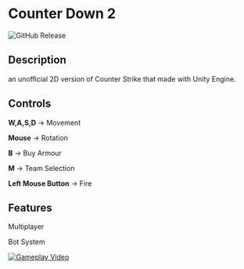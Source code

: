 # Counter Down 2
![GitHub Release](https://img.shields.io/badge/Released-22.11.23-blue)


## Description
an unofficial 2D version of Counter Strike that made with Unity Engine.

## Controls

**W,A,S,D** -> Movement

**Mouse** -> Rotation

**B** -> Buy Armour

**M** -> Team Selection

**Left Mouse Button** -> Fire


## Features

Multiplayer

Bot System

[![Gameplay Video](https://img.youtube.com/vi/_5_JgewnNN4/0.jpg)](https://www.youtube.com/watch?v=_5_JgewnNN4)
